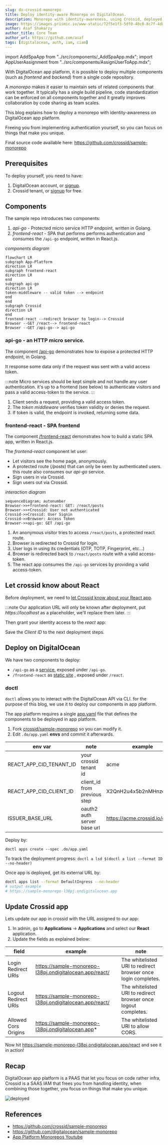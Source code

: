 ```yaml
---
slug: do-crossid-monorepo
title: Deploy identity-aware Monorepo on DigitalOcean.
description: Monorepo with identity-awareness, using Crossid, deployed on DigitalOcean app platform.
image: https://images.prismic.io/www-static/72f5e1f3-5df0-40c0-8c7f-4d85f3ec0c92_AP-blog-banner.png?auto=compress,format
author: Asaf Shakarzy
author_title: Core Team
author_url: https://github.com/asaf
tags: [digitalocean, auth, iam, ciam]
---
```


import AddSpaApp from "../src/components/\_AddSpaApp.mdx";
import AppUserAssignment from "../src/components/AssignUserToApp.mdx";

With DigitalOcean app platform, it is possible to deploy multiple components (such as _frontend_ and _backend_) from a single code repository.

A _monorepo_ makes it easier to maintain sets of related components that work together. It typically has a single build pipeline, code standardization can be enforced on all components together and it greatly improves collaboration by code sharing as team scales.

This blog explains how to deploy a monorepo with identity-awareness on DigitalOcean app platform.

Freeing you from implementing authentication yourself, so you can focus on things that make you unique.

Final source code available here: https://github.com/crossid/sample-monorepo

## Prerequisites

To deploy yourself, you need to have:

1. DigitalOcean account, or [signup](https://cloud.digitalocean.com/registrations/new).
1. Crossid tenant, or [signup](https://www.crossid.io/signup) for free.

## Components

The sample repo introduces two components:

1. _api-go_ - Protected micro service HTTP endpoint, written in Golang.
1. _frontend-react_ - SPA that performs performs authentication and consumes the `/api-go` endpoint, written in React.js.

_components diagram_

```mermaid
flowchart LR
subgraph App-Platform
direction LR
subgraph frontend-react
direction LR
end
subgraph api-go
direction LR
token-middleware -- valid token --> endpoint
end
end
subgraph Crossid
direction LR
end
frontend-react --redirect browser to login--> Crossid
Browser --GET /react--> frontend-react
Browser --GET /api-go--> api-go
```

### api-go - an HTTP micro service.

The component [/api-go](https://github.com/crossid/sample-monorepo/tree/main/api-go) demonstrates how to expose a protected HTTP endpoint, in Golang.

It response some data only if the request was sent with a valid access token.

:::note
Micro services should be kept simple and not handle any user authentication. it's up to a frontend (see below) to authenticate visitors and pass a valid access-token to the service.
:::

1. Client sends a request, providing a valid access token.
1. The _token middleware_ verifies token validity or denies the request.
1. If token is valid, the endpoint is invoked, returning some data.

### frontend-react - SPA frontend

The component [/frontend-react](https://github.com/crossid/sample-monorepo/tree/main/frontend-react) demonstrates how to build a static SPA app, written in React.js.

The _frontend-react_ component let user:

- Let visitors see the home page, anonymously.
- A protected route (_/posts_) that can only be seen by authenticated users. this route also consumes our _api-go_ service.
- Sign users in via Crossid.
- Sign users out via Crossid.

_interaction diagram_

```mermaid
sequenceDiagram; autonumber
Browser->>+frontend-react: GET: /react/posts
Browser->>+Crossid: User not authenticated
Crossid->>Crossid: User Signin
Crossid->>Browser: Access Token
Browser->>api-go: GET /api-go
```

1. An anonymous visitor tries to access `/react/posts`, a protected react route.
1. Browser is redirected to Crossid for login.
1. User logs in using its credentials (OTP, TOTP, Fingerprint, etc...)
1. Browser is redirected back to `/react/posts` route with a valid access-token.
1. The react app consumes the `/api-go` services by providing a valid access-token.

## Let crossid know about React

Before deployment, we need to [let Crossid know about your React app](/docs/guides/howto/add-spa-app).

:::note
Our application URL will only be known after deployment, put _https://localhost_ as a placeholder, we'll replace them later.
:::

<AddSpaApp/>

Then grant your identity access to the _react_ app:

<AppUserAssignment/>

Save the _Client ID_ to the next deployment steps.

## Deploy on DigitalOcean

We have two components to deploy:

- `/api-go` as a [service](https://docs.digitalocean.com/products/app-platform/concepts/service/), exposed under `/api-go`.
- `/frontend-react` as [static site](https://docs.digitalocean.com/products/app-platform/concepts/static-site) , exposed under `/react`.

### doctl

`doctl` allows you to interact with the DigitalOcean API via CLI. for the purpose of this blog, we use it to deploy our components in app platform.

The app platform requires a single [app.yaml](https://github.com/crossid/sample-monorepo/blob/main/.do/app.yaml) file that defines the components to be deployed in app platform.

1. Fork [crossid/sample-monorepo](https://github.com/crossid/sample-monorepo) so you can modify it.
1. Edit `.do/app.yaml` **envs** and commit it afterwards.

| env var                 | note                         | example                        |
| ----------------------- | ---------------------------- | ------------------------------ |
| REACT_APP_CID_TENANT_ID | your crossid tenant id       | acme                           |
| REACT_APP_CID_CLIENT_ID | client_id from previous step | X2QnH2u4x5b2nMHnzqqeN...       |
| ISSUER_BASE_URL         | oauth2 auth server base url  | https://acme.crossid.io/oauth2 |

Deploy by:

`doctl apps create --spec .do/app.yaml`

To track the deployment progress:
`doctl a lsd $(doctl a list --format ID --no-header)`

Once app is deployed, get its external URL by:

```bash
doctl apps list --format DefaultIngress --no-header
# output example
# https://sample-monorepo-l38pj.ondigitalocean.app
```

## Update Crossid app

Lets update our app in crossid with the URL assigned to our app:

1. In admin, go to **Applications** -> **Applications** and select our **React** application.
1. Update the fields as explained below:

| field                | example                                                 | note                                                           |
| -------------------- | ------------------------------------------------------- | -------------------------------------------------------------- |
| Login Redirect URIs  | https://sample-monorepo-l38pj.ondigitalocean.app/react/ | The whitelisted URI to redirect browser once login completes.  |
| Logout Redirect URIs | https://sample-monorepo-l38pj.ondigitalocean.app/react/ | The whitelisted URI to redirect browser once logout completes. |
| Allowed Cors Origins | https://sample-monorepo-l38pj.ondigitalocean.app*       | The whitelisted URI to allow CORS.                             |

Now hit https://sample-monorepo-l38pj.ondigitalocean.app/react and see it in action!

## Recap

DigitalOcean app platform is a PAAS that let you focus on code rather infra, Crossid is a SAAS IAM that frees you from handling identity, when combining those together, you focus on things that make you unique.

![deployed](/img/blog/2021-09-09-do-monorepo_do_deployed.gif)

## References

- https://github.com/crossid/sample-monorepo
- https://github.com/digitalocean/sample-monorepo
- [App Platform Monorepos Youtube](https://www.youtube.com/watch?v=PmFtK01G_A8)
